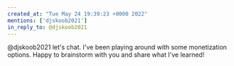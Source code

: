 ```yaml
---
created_at: "Tue May 24 19:39:23 +0000 2022"
mentions: ['djskoob2021']
in_reply_to: @djskoob2021
---
```


@djskoob2021 let's chat. I've been playing around with some monetization options. Happy to brainstorm with you and share what I've learned!